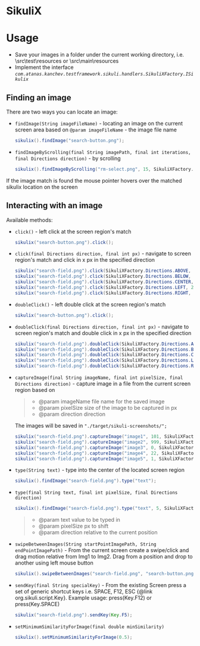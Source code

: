 SikuliX
=======

# Usage #

- Save your images in a folder under the current working directory, i.e. \src\test\resources or \src\main\resources
- Implement the interface _`com.atanas.kanchev.testframework.sikuli.handlers.SikuliXFactory.ISikulix`_

## Finding an image ##
There are two ways you can locate an image:
- `findImage(String imageFileName)` - locating an image on the current screen area based on `@param imageFileName` - the image file name
    ```java
    sikulix().findImage("search-button.png");
    ```
- `findImageByScrolling(final String imagePath, final int iterations, final Directions direction)` - by scrolling
    ```java
    sikulix().findImageByScrolling("rm-select.png", 15, SikuliXFactory.Directions.BELOW);
    ```
If the image match is found the mouse pointer hovers over the matched sikulix location on the screen

## Interacting with an image ##
Available methods:
- `click()` - left click at the screen region's match
    ```java
    sikulix("search-button.png").click();
    ```
- `click(final Directions direction, final int px)` - navigate to screen region's match and click in x px in the specified direction
    ```java
    sikulix("search-field.png").click(SikuliXFactory.Directions.ABOVE, 1);
    sikulix("search-field.png").click(SikuliXFactory.Directions.BELOW, 333);
    sikulix("search-field.png").click(SikuliXFactory.Directions.CENTER, 0);
    sikulix("search-field.png").click(SikuliXFactory.Directions.LEFT, 2);
    sikulix("search-field.png").click(SikuliXFactory.Directions.RIGHT, 999);
    ```
- `doubleClick()` - left double click at the screen region's match
    ```java
    sikulix("search-button.png").click();
    ```
- `doubleClick(final Directions direction, final int px)` - navigate to screen region's match and double click in x px in the specified direction
    ```java
    sikulix("search-field.png").doubleClick(SikuliXFactory.Directions.ABOVE, 1);
    sikulix("search-field.png").doubleClick(SikuliXFactory.Directions.BELOW, 333);
    sikulix("search-field.png").doubleClick(SikuliXFactory.Directions.CENTER, 0);
    sikulix("search-field.png").doubleClick(SikuliXFactory.Directions.LEFT, 2);
    sikulix("search-field.png").doubleClick(SikuliXFactory.Directions.RIGHT, 999);
    ```
-  `captureImage(final String imageName, final int pixelSize, final Directions direction)` - capture image in a file from the current screen region
based on

    > * @param imageName file name for the saved image
    > * @param pixelSize size of the image to be captured in px
    > * @param direction direction
    
    The images will be saved in `"./target/sikuli-screenshots/";`
    ```java
    sikulix("search-field.png").captureImage("image1", 101, SikuliXFactory.Directions.ABOVE);
    sikulix("search-field.png").captureImage("image2", 999, SikuliXFactory.Directions.BELOW);
    sikulix("search-field.png").captureImage("image3", 0, SikuliXFactory.Directions.CENTER);
    sikulix("search-field.png").captureImage("image4", 22, SikuliXFactory.Directions.LEFT);
    sikulix("search-field.png").captureImage("image5", 1, SikuliXFactory.Directions.RIGHT);
    ```
- `type(String text)` - type into the center of the located screen region
    ```java
    sikulix().findImage("search-field.png").type("text");
    ```
- `type(final String text, final int pixelSize, final Directions direction)`
    ```java
    sikulix().findImage("search-field.png").type("text", 5, SikuliXFactory.Directions.RIGHT);
    ```
    > * @param text      value to be typed in
    > * @param pixelSize px to shift
    > * @param direction relative to the current position
- `swipeBetweenImages(String startPointImagePath, String endPointImagePath)` - From the current screen create a swipe/click and drag motion relative from Img1 to Img2. 
Drag from a position and drop to another using left mouse button
    ```java
    sikulix().swipeBetweenImages("search-field.png", "search-button.png");
    ```
- `sendKey(final String specialKey)` - From the existing Screen press a set of generic shortcut keys i.e. SPACE, F12, ESC {@link org.sikuli.script.Key}.
Example usage: press(Key.F12) or press(Key.SPACE)
    ```java
    sikulix("search-field.png").sendKey(Key.F5);
    ```
- `setMinimumSimilarityForImage(final double minSimilarity)`
    ```java
    sikulix().setMinimumSimilarityForImage(0.5);
    ```
